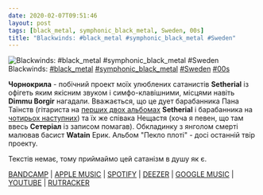 ```yaml
---
date: 2020-02-07T09:51:46
layout: post
tags: [black_metal, symphonic_black_metal, Sweden, 00s]
title: "Blackwinds: #black_metal #symphonic_black_metal #Sweden"
---
```

![Blackwinds: #black_metal #symphonic_black_metal #Sweden](/assets/photos/photo_877@07-02-2020_09-51-46.jpg)
Blackwinds: [#black_metal](/tags/#black_metal) [#symphonic_black_metal](/tags/#symphonic_black_metal) [#Sweden](/tags/#Sweden) [#00s](/tags/#00s)

**Чорнокрила** - побічний проект моїх улюблених сатанистів **Setherial** із офігеть яким якісним звуком і симфо-клавішними, місцями навіть **Dimmu Borgir** нагадали. Вважається, що це дует барабанника Пана Таїнств (гітариста на [перших двох альбомах](https://t.me/vast_space_unexplored/2889) **Setherial** і барабанника на [чотирьох наступних](https://t.me/vast_space_unexplored/2927)) та їх же співака Нещастя (хоча я певен, що там ввесь **Сетеріал** із записом помагав). Обкладинку з янголом смерті малював басист **Watain** Ерик. Альбом &quot;Пекло плоті&quot; - досі останній твір проекту.

Текстів немає, тому приймаймо цей сатанізм в душу як є.

[BANDCAMP](https://helterskelterproductions.bandcamp.com/album/flesh-inferno) | [APPLE MUSIC](https://music.apple.com/ru/album/flesh-inferno/298038320) | [SPOTIFY](https://open.spotify.com/album/3nGiiw0obNbJ5MZ3ATMdGX) | [DEEZER](https://www.deezer.com/album/6459831?utm_source=deezer&amp;utm_content=album-6459831&amp;utm_term=1601611822_1581061672&amp;utm_medium=web) | [GOOGLE MUSIC](https://play.google.com/music/m/Bnen4ic32t3tnahtuurlg7ssxgu?t=Flesh_Inferno_-_Blackwinds) | [YOUTUBE](https://www.youtube.com/playlist?list=PLCTedjvGzS-HfOGa6BCA9RZdXG2K4d2cL) | [RUTRACKER](https://rutracker.org/forum/viewtopic.php?t=3250771)